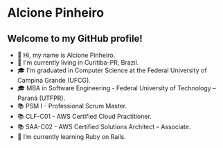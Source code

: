 # Alcione Pinheiro 

## Welcome to my GitHub profile!

- 👋 Hi, my name is Alcione Pinheiro.
- 📌 I'm currently living in Curitiba-PR, Brazil.
- 🎓 I'm graduated in Computer Science at the Federal University of Campina Grande (UFCG).
- 🎓 MBA in Software Engineering - Federal University of Technology – Paraná (UTFPR).
- 📚 PSM I - Professional Scrum Master.
- 📚 CLF-C01 - AWS Certified Cloud Practitioner.
- 📚 SAA-C02 - AWS Certified Solutions Architect – Associate.
- 🌱 I’m currently learning Ruby on Rails.
